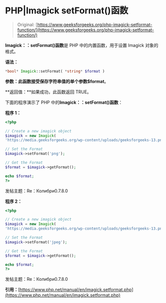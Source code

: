 # PHP|Imagick setFormat()函数

> Original: [https://www.geeksforgeeks.org/php-imagick-setformat-function/](https://www.geeksforgeeks.org/php-imagick-setformat-function/)

**Imagick：：setFormat()函数**是 PHP 中的内置函数，用于设置 Imagick 对象的格式。

**语法：**

```php
*bool* Imagick::setFormat( *string* $format )
```

**参数：**此函数接受保存字符串值的单个参数**$format**。

**返回值：**如果成功，此函数返回 TRUE。

下面的程序演示了 PHP 中的**Imagick：：setFormat()函数**：

**程序 1：**

```php
<?php

// Create a new imagick object
$imagick = new Imagick(
'https://media.geeksforgeeks.org/wp-content/uploads/geeksforgeeks-13.png');

// Set the Format
$imagick->setFormat('png');

// Get the Format
$format = $imagick->getFormat();

echo $format;
?>
```

发帖主题：Re：Колибри0.7.8.0

**程序 2：**

```php
<?php

// Create a new imagick object
$imagick = new Imagick(
'https://media.geeksforgeeks.org/wp-content/uploads/geeksforgeeks-13.png');

// Set the Format
$imagick->setFormat('jpeg');

// Get the Format
$format = $imagick->getFormat();

echo $format;
?>
```

发帖主题：Re：Колибри0.7.8.0

**引用：**[https://www.php.net/manual/en/imagick.setformat.php](https://www.php.net/manual/en/imagick.setformat.php)